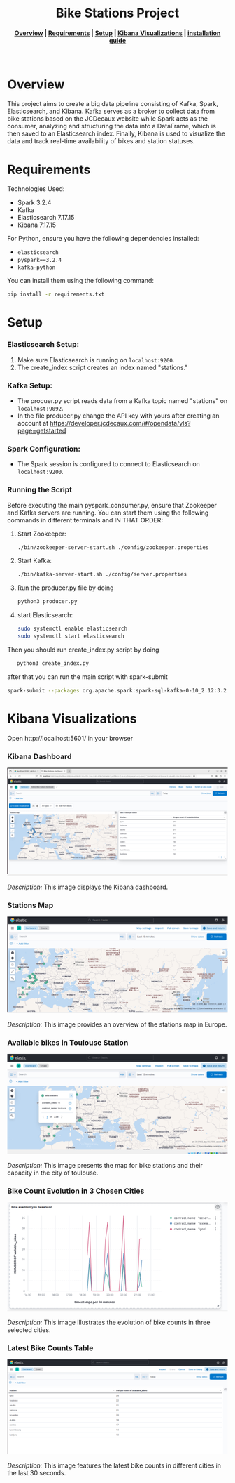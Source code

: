 <h1 align="center">
  <br>
  Bike Stations Project
</h1>

<div align="center">
  <h4>
    <a href="#overview">Overview</a> |
    <a href="#requirements">Requirements</a> |
    <a href="#setup">Setup</a> |
    <a href="#kibana-visualizations">Kibana Visualizations</a> |
    <a href="#installation-guide">installation guide</a>
  </h4>
</div>

<br>


# Overview

This project aims to create a big data pipeline consisting of Kafka, Spark, Elasticsearch, and Kibana. Kafka serves as a broker to collect data from bike stations based on the JCDecaux website while Spark acts as the consumer, analyzing and structuring the data into a DataFrame, which is then saved to an Elasticsearch index. Finally, Kibana is used to visualize the data and track real-time availability of bikes and station statuses.
# Requirements

Technologies Used:

- Spark 3.2.4
- Kafka 
- Elasticsearch 7.17.15
- Kibana 7.17.15

For Python, ensure you have the following dependencies installed:

- `elasticsearch`
- `pyspark==3.2.4`
- `kafka-python`

You can install them using the following command:

```bash
pip install -r requirements.txt
```

# Setup

### Elasticsearch Setup:

1. Make sure Elasticsearch is running on `localhost:9200`.
2. The create_index script creates an index named "stations." 

### Kafka Setup:

- The procuer.py script reads data from a Kafka topic named "stations" on `localhost:9092`.
- In the file producer.py change the API key with yours after creating an account at https://developer.jcdecaux.com/#/opendata/vls?page=getstarted

### Spark Configuration:

- The Spark session is configured to connect to Elasticsearch on `localhost:9200`.

### Running the Script

Before executing the main pyspark_consumer.py, ensure that Zookeeper and Kafka servers are running. You can start them using the following commands in different terminals and IN THAT ORDER:

1. Start Zookeeper:

   ```bash
   ./bin/zookeeper-server-start.sh ./config/zookeeper.properties
2. Start Kafka:
    ```bash
   ./bin/kafka-server-start.sh ./config/server.properties
3. Run the producer.py file by doing
    ```bash
   python3 producer.py
4. start Elasticsearch:
    ```bash 
    sudo systemctl enable elasticsearch
    sudo systemctl start elasticsearch

Then you should run create_index.py script by doing
 ```bash 
    python3 create_index.py
 ```
after that you can run the main script with spark-submit
```bash
spark-submit --packages org.apache.spark:spark-sql-kafka-0-10_2.12:3.2.4,org.elasticsearch:elasticsearch-spark-30_2.12:8.8.2 ./spark-consumer.py
```
# Kibana Visualizations 
Open http://localhost:5601/ in your browser

### Kibana Dashboard

![Kibana Dashboard](Kibana_Dashboard/kibana_dashboard.png)

*Description:* This image displays the Kibana dashboard.

### Stations Map

![Stations Map](Kibana_Dashboard/Stations_map.png)

*Description:* This image provides an overview of the stations map in Europe.

### Available bikes in Toulouse Station

![Available bikes in Toulouse Station](Kibana_Dashboard/Stations_info.png)

*Description:* This image presents the map for bike stations and their capacity in the city of toulouse.

### Bike Count Evolution in 3 Chosen Cities

![Bike Count Evolution](Kibana_Dashboard/Evolution_of_availble_bikes.png)

*Description:* This image illustrates the evolution of bike counts in three selected cities.


### Latest Bike Counts Table

![Latest Bike Counts Table](kibana_Dashboard/Table_of_available_bikes.png)

*Description:* This image features the latest bike counts in different cities in the last 30 seconds.


